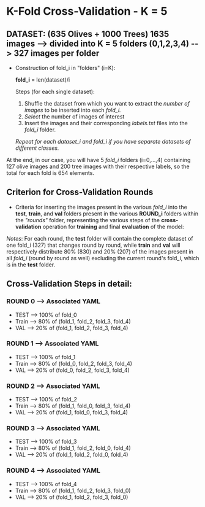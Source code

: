 # K-Fold Cross-Validation - K = 5

## DATASET: (635 Olives + 1000 Trees) 1635 images --> divided into K = 5 folders (0,1,2,3,4) --> 327 images per folder #

- Construction of fold_i in "folders" (i=K):

    **fold_i** = len(dataset)/i

    Steps (for each single dataset):
    1. Shuffle the dataset from which you want to extract the *number of images* to be inserted into each *fold_i.*
    2. *Select* the number of images of interest
    3. Insert the images and their corresponding *labels.txt* files into the *fold_i* folder.

    _Repeat for each dataset_i and fold_i if you have separate datasets of different classes._

At the end, in our case, you will have 5 *fold_i* folders (i=0,...,4) containing 127 olive images and 200 tree images with their respective labels, so the total for each fold is 654 elements.

## Criterion for Cross-Validation Rounds #

- Criteria for inserting the images present in the various *fold_i* into the **test**, **train**, and **val** folders present in the various **ROUND_i** folders within the *"rounds"* folder, representing the various steps of the **cross-validation** operation for **training** and final **evaluation** of the model:

*Notes*: For each round, the **test** folder will contain the complete dataset of one fold_i (327) that changes round by round, while **train** and **val** will respectively distribute 80% (830) and 20% (207) of the images present in all *fold_i* (round by round as well) excluding the current round's fold_i, which is in the **test** folder.


## Cross-Validation Steps in detail:

### ROUND 0 --> Associated YAML

- TEST --> 100% of fold_0
- Train --> 80% of (fold_1, fold_2, fold_3, fold_4)
- VAL --> 20% of (fold_1, fold_2, fold_3, fold_4)

### ROUND 1 --> Associated YAML

- TEST --> 100% of fold_1
- Train --> 80% of (fold_0, fold_2, fold_3, fold_4)
- VAL --> 20% of (fold_0, fold_2, fold_3, fold_4)

### ROUND 2 --> Associated YAML

- TEST --> 100% of fold_2
- Train --> 80% of (fold_1, fold_0, fold_3, fold_4)
- VAL --> 20% of (fold_1, fold_0, fold_3, fold_4)

### ROUND 3 --> Associated YAML

- TEST --> 100% of fold_3
- Train --> 80% of (fold_1, fold_2, fold_0, fold_4)
- VAL --> 20% of (fold_1, fold_2, fold_0, fold_4)

### ROUND 4 --> Associated YAML

- TEST --> 100% of fold_4
- Train --> 80% of (fold_1, fold_2, fold_3, fold_0)
- VAL --> 20% of (fold_1, fold_2, fold_3, fold_0)

